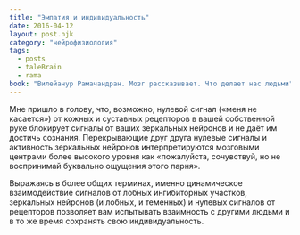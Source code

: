 ```yaml
---
title: "Эмпатия и индивидуальность"
date: 2016-04-12
layout: post.njk
category: "нейрофизиология"
tags:
  - posts
  - taleBrain
  - rama
book: "Вилейанур Рамачандран. Мозг рассказывает. Что делает нас людьми"
---
```


Мне пришло в голову, что, возможно, нулевой сигнал («меня не касается») от кожных и суставных рецепторов в вашей собственной руке блокирует сигналы от ваших зеркальных нейронов и не даёт им достичь сознания. Перекрывающие друг друга нулевые сигналы и активность зеркальных нейронов интерпретируются мозговыми центрами более высокого уровня как «пожалуйста, сочувствуй, но не воспринимай буквально ощущения этого парня».

Выражаясь в более общих терминах, именно динамическое взаимодействие сигналов от лобных ингибиторных участков, зеркальных нейронов (и лобных, и теменных) и нулевых сигналов от рецепторов позволяет вам испытывать взаимность с другими людьми и в то же время сохранять свою индивидуальность.
